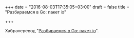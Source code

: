 +++
date = "2016-08-03T17:35:05+03:00"
draft = false
title = "Разбираемся в Go: пакет io"

+++

<p>Хабраперевод &quot;<a href="https://habrahabr.ru/post/306914/">Разбираемся в Go: пакет io</a>&quot;.</p>

